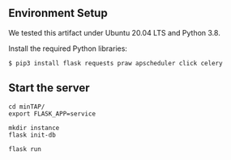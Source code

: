 ## Environment Setup

We tested this artifact under Ubuntu 20.04 LTS and Python 3.8.

Install the required Python libraries: 

```
$ pip3 install flask requests praw apscheduler click celery
```

## Start the server



```
cd minTAP/
export FLASK_APP=service

mkdir instance
flask init-db

flask run
```
